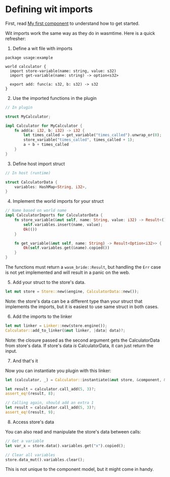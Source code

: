 # Defining wit imports

First, read [My first component](./my_first_component.md) to understand how to get started.

Wit imports work the same way as they do in wasmtime. Here is a quick refresher:

1. Define a wit file with imports
```wit
package usage:example

world calculator {
  import store-variable(name: string, value: s32)
  import get-variable(name: string) -> option<s32>

  export add: func(a: s32, b: s32) -> s32
}
```

2. Use the imported functions in the plugin
```rust
// In plugin

struct MyCalculator;

impl Calculator for MyCalculator {
    fn add(a: i32, b: i32) -> i32 {
        let times_called = get_variable("times_called").unwrap_or(0);
        store_variable("times_called", times_called + 1);
        a + b + times_called
    }
}
```

3. Define host import struct
```rust
// In host (runtime)

struct CalculatorData {
    variables: HashMap<String, i32>,
}
```

4. Implement the world imports for your struct
```rust
// Name based on world name
impl CalculatorImports for CalculatorData {
    fn store_variable(&mut self, name: String, value: i32) -> Result<()> {
        self.variables.insert(name, value);
        Ok(())
    }

    fn get_variable(&mut self, name: String) -> Result<Option<i32>> {
        Ok(self.variables.get(&name).copied())
    }
}
```

The functions must return a `wasm_bride::Result`, but handling the `Err` case is not yet implemented and will result in a panic on the web.

5. Add your struct to the store's data.

```rust
let mut store = Store::new(&engine, CalculatorData::new());
```

Note: the store's data can be a different type than your struct that implements the imports,
but it is easiest to use same struct in both cases.

6. Add the imports to the linker

```rust
let mut linker = Linker::new(store.engine());
Calculator::add_to_linker(&mut linker, |data| data)?;
```

Note: the closure passed as the second argument gets the CalculatorData from store's data.
If store's data *is* CalculatorData, it can just return the input.

7. And that's it

Now you can instantiate you plugin with this linker:

```rust
let (calculator, _) = Calculator::instantiate(&mut store, &component, &linker)?;

let result = calculator.call_add(5, 3)?;
assert_eq!(result, 8);

// Calling again, should add an extra 1
let result = calculator.call_add(5, 3)?;
assert_eq!(result, 9);
```

8. Access store's data

You can also read and manipulate the store's data between calls:

```rust
// Get a variable
let var_x = store.data().variables.get("x").copied();

// Clear all variables
store.data_mut().variables.clear();
```

This is not unique to the component model, but it might come in handy.
